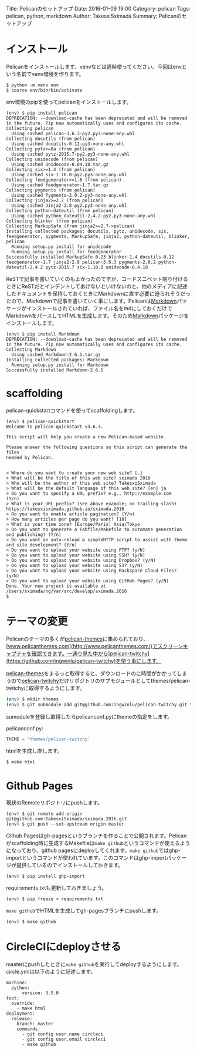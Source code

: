Title: Pelicanのセットアップ
Date: 2016-01-09 19:00
Category: pelican
Tags: pelican, python, markdown
Author: TakesxiSximada
Summary: Pelicanのセットアップ

# インストール

Pelicanをインストールします。venvなどは適時使ってください。今回はenvという名前でvenv環境を作ります。

```
$ python -m venv env
$ source env/bin/bin/activate
```

env環境のpipを使ってpelicanをインストールします。

```
(env) $ pip install pelican
DEPRECATION: --download-cache has been deprecated and will be removed in the future. Pip now automatically uses and configures its cache.
Collecting pelican
  Using cached pelican-3.6.3-py2.py3-none-any.whl
Collecting docutils (from pelican)
  Using cached docutils-0.12-py3-none-any.whl
Collecting pytz>=0a (from pelican)
  Using cached pytz-2015.7-py2.py3-none-any.whl
Collecting unidecode (from pelican)
  Using cached Unidecode-0.04.18.tar.gz
Collecting six>=1.4 (from pelican)
  Using cached six-1.10.0-py2.py3-none-any.whl
Collecting feedgenerator>=1.6 (from pelican)
  Using cached feedgenerator-1.7.tar.gz
Collecting pygments (from pelican)
  Using cached Pygments-2.0.2-py3-none-any.whl
Collecting jinja2>=2.7 (from pelican)
  Using cached Jinja2-2.8-py2.py3-none-any.whl
Collecting python-dateutil (from pelican)
  Using cached python_dateutil-2.4.2-py2.py3-none-any.whl
Collecting blinker (from pelican)
Collecting MarkupSafe (from jinja2>=2.7->pelican)
Installing collected packages: docutils, pytz, unidecode, six, feedgenerator, pygments, MarkupSafe, jinja2, python-dateutil, blinker, pelican
  Running setup.py install for unidecode
  Running setup.py install for feedgenerator
Successfully installed MarkupSafe-0.23 blinker-1.4 docutils-0.12 feedgenerator-1.7 jinja2-2.8 pelican-3.6.3 pygments-2.0.2 python-dateutil-2.4.2 pytz-2015.7 six-1.10.0 unidecode-0.4.18
```

ReSTで記事を書いていくのもよかったのですが、コードスニペット貼り付けるときにReSTだとインデントしてあげないといけないのと、他のメディアに記述したドキュメントを保持しておくときにMarkdownに直す必要に迫られそうだったので、Markdownで記事を書いていく事にします。Pelicanは[Markdown](https://pypi.python.org/pypi/Markdown)パッケージがインストールされていれば、ファイル名をmdにしておくだけでMarkdownをパースしてHTMLを生成します。そのため[Markdown](https://pypi.python.org/pypi/Markdown)パッケージをインストールします。

```
(env) $ pip install Markdown
DEPRECATION: --download-cache has been deprecated and will be removed in the future. Pip now automatically uses and configures its cache.
Collecting Markdown
  Using cached Markdown-2.6.5.tar.gz
Installing collected packages: Markdown
  Running setup.py install for Markdown
Successfully installed Markdown-2.6.5
```

# scaffolding

pelican-quickstartコマンドを使ってscaffoldingします。


```
(env) $ pelican-quickstart
Welcome to pelican-quickstart v3.6.3.

This script will help you create a new Pelican-based website.

Please answer the following questions so this script can generate the files
needed by Pelican.


> Where do you want to create your new web site? [.]
> What will be the title of this web site? sximada 2016
> Who will be the author of this web site? TakesxiSximada
> What will be the default language of this web site? [en] ja
> Do you want to specify a URL prefix? e.g., http://example.com   (Y/n)
> What is your URL prefix? (see above example; no trailing slash) https://takesxisximada.github.io/sximada.2016
> Do you want to enable article pagination? (Y/n)
> How many articles per page do you want? [10]
> What is your time zone? [Europe/Paris] Asia/Tokyo
> Do you want to generate a Fabfile/Makefile to automate generation and publishing? (Y/n)
> Do you want an auto-reload & simpleHTTP script to assist with theme and site development? (Y/n)
> Do you want to upload your website using FTP? (y/N)
> Do you want to upload your website using SSH? (y/N)
> Do you want to upload your website using Dropbox? (y/N)
> Do you want to upload your website using S3? (y/N)
> Do you want to upload your website using Rackspace Cloud Files? (y/N)
> Do you want to upload your website using GitHub Pages? (y/N)
Done. Your new project is available at /Users/sximada/ng/var/src/develop/sximada.2016
$
```

# テーマの変更

Pelicanのテーマの多くが[pelican-themes](https://github.com/getpelican/pelican-themes)に集められており、[www.pelicanthemes.com](http://www.pelicanthemes.com/)でスクリーンキャプチャを確認できます。一通り見た中から[pelican-twitchy](https://github.com/ingwinlu/pelican-twitchy)を使う事にします。

[pelican-themes](https://github.com/getpelican/pelican-themes)をまるっと取得すると、ダウンロードのに時間がかかってしまうので[pelican-twitchy](https://github.com/ingwinlu/pelican-twitchy)だけリポジトリのサブモジュールとしてthemes/pelican-twitchyに取得するようにします。

```sh
(env) $ mkdir themes
(env) $ git submodule add git@github.com:ingwinlu/pelican-twitchy.git themes/pelican-twitchy
```

sumoduleを登録し取得したらpelicanconf.pyにthemeの指定をします。

pelicanconf.py:

```python
THEME = 'themes/pelican-twitchy'
```

htmlを生成し直します。


```sh
$ make html
```

# Github Pages

現状のRemoteリポジトリにpushします。

```
(env) $ git remote add origin git@github.com:TakesxiSximada/sximada.2016.git
(env) $ git push --set-upstream origin master
```

Github Pagesはgh-pagesというブランチを作ることで公開されます。Pelicanがscaffolding時に生成するMakefileは`make github`というコマンドが使えるようになっており、github pagesにdeployしてくれます。`make github`ではghp-importというコマンドが使われています。このコマンドはghp-importパッケージが提供しているのでインストールしておきます。

```
(env) $ pip install ghp-import
```

requirements.txtも更新しておきましょう。

```
(env) $ pip freeze > requirements.txt
```

`make github`でHTMLを生成してgh-pagesブランチにpushします。

```
(env) $ make github
```

# CircleCIにdeployさせる

masterにpushしたときに`make github`を実行してdeployするようにします。circle.ymlは以下のように記述します。

```
machine:
  python:
      version: 3.5.0
test:
  override:
    - make html
deployment:
  release:
    branch: master
    commands:
      - git config user.name circleci
      - git config user.email circleci
      - make github
```
